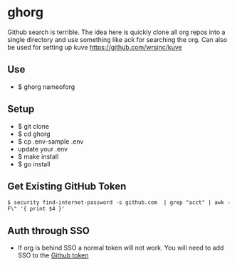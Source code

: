 # ghorg

Github search is terrible. The idea here is quickly clone all org repos into a single directory and use something like ack for searching the org. Can also be used for setting up kuve <https://github.com/wrsinc/kuve>

## Use

- $ ghorg nameoforg

## Setup

- $ git clone
- $ cd ghorg
- $ cp .env-sample .env
- update your .env
- $ make install
- $ go install

## Get Existing GitHub Token

```
$ security find-internet-password -s github.com  | grep "acct" | awk -F\" '{ print $4 }'
```

## Auth through SSO

- If org is behind SSO a normal token will not work. You will need to add SSO to the [Github token](https://help.github.com/articles/authorizing-a-personal-access-token-for-use-with-a-saml-single-sign-on-organization/)

